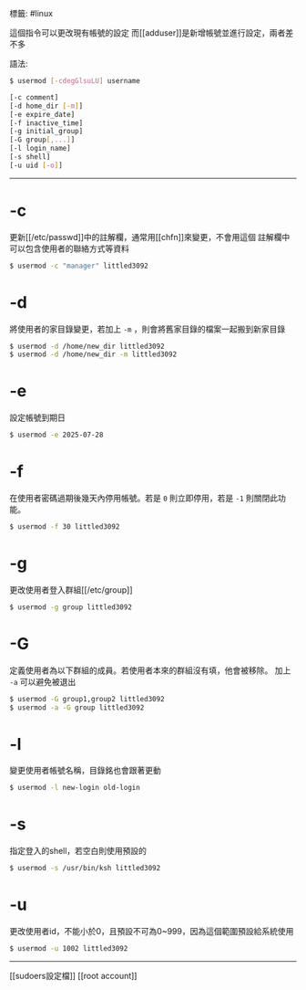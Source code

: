 標籤: #linux 

這個指令可以更改現有帳號的設定
而[[adduser]]是新增帳號並進行設定，兩者差不多

語法: 
```bash
$ usermod [-cdegGlsuLU] username

[-c comment]
[-d home_dir [-m]]
[-e expire_date]
[-f inactive_time]
[-g initial_group]
[-G group[,...]]
[-l login_name]
[-s shell]
[-u uid [-o]]
```

---

# -c

更新[[/etc/passwd]]中的註解欄，通常用[[chfn]]來變更，不會用這個
註解欄中可以包含使用者的聯絡方式等資料
```bash
$ usermod -c "manager" littled3092
```

# -d

將使用者的家目錄變更，若加上 `-m` ，則會將舊家目錄的檔案一起搬到新家目錄
```bash
$ usermod -d /home/new_dir littled3092
$ usermod -d /home/new_dir -m littled3092
```

# -e

設定帳號到期日
```bash
$ usermod -e 2025-07-28
```

# -f

在使用者密碼過期後幾天內停用帳號。若是 `0` 則立即停用，若是 `-1` 則關閉此功能。
```bash
$ usermod -f 30 littled3092
```

# -g

更改使用者登入群組[[/etc/group]]
```bash
$ usermod -g group littled3092
```

# -G

定義使用者為以下群組的成員。若使用者本來的群組沒有填，他會被移除。
加上 `-a` 可以避免被退出
```bash
$ usermod -G group1,group2 littled3092
$ usermod -a -G group littled3092
```

# -l

變更使用者帳號名稱，目錄銘也會跟著更動
```bash
$ usermod -l new-login old-login
```

# -s

指定登入的shell，若空白則使用預設的
```bash
$ usermod -s /usr/bin/ksh littled3092
```

# -u

更改使用者id，不能小於0，且預設不可為0~999，因為這個範圍預設給系統使用
```bash
$ usermod -u 1002 littled3092
```

---

[[sudoers設定檔]]
[[root account]]